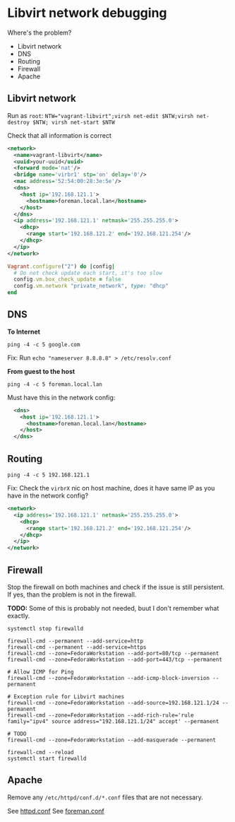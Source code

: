 # Libvirt network debugging

Where's the problem?

- Libvirt network
- DNS
- Routing
- Firewall
- Apache

## Libvirt network

Run as `root`: `NTW="vagrant-libvirt";virsh net-edit $NTW;virsh net-destroy $NTW; virsh net-start $NTW`

Check that all information is correct

```xml
<network>
  <name>vagrant-libvirt</name>
  <uuid>your-uuid</uuid>
  <forward mode='nat'/>
  <bridge name='virbr1' stp='on' delay='0'/>
  <mac address='52:54:00:28:3e:5e'/>
  <dns>
    <host ip='192.168.121.1'>
      <hostname>foreman.local.lan</hostname>
    </host>
  </dns>
  <ip address='192.168.121.1' netmask='255.255.255.0'>
    <dhcp>
      <range start='192.168.121.2' end='192.168.121.254'/>
    </dhcp>
  </ip>
</network>
```

```ruby
Vagrant.configure("2") do |config|
  # Do not check update each start, it's too slow
  config.vm.box_check_update = false
  config.vm.network "private_network", type: "dhcp"
end
```

## DNS

**To Internet**

```
ping -4 -c 5 google.com
```

Fix: Run `echo "nameserver 8.8.8.8" > /etc/resolv.conf`

**From guest to the host**

```
ping -4 -c 5 foreman.local.lan
```

Must have this in the network config:

```xml
  <dns>
    <host ip='192.168.121.1'>
      <hostname>foreman.local.lan</hostname>
    </host>
  </dns>
```

## Routing

```
ping -4 -c 5 192.168.121.1
```

Fix: Check the `virbrX` nic on host machine, does it have same IP as you have in the network config?

```xml
<network>
  <ip address='192.168.121.1' netmask='255.255.255.0'>
    <dhcp>
      <range start='192.168.121.2' end='192.168.121.254'/>
    </dhcp>
  </ip>
</network>
```

## Firewall

Stop the firewall on both machines and check if the issue is still persistent. If yes, than the problem is not in the firewall.

**TODO:** Some of this is probably not needed, buut I don't remember what exactly.

```
systemctl stop firewalld

firewall-cmd --permanent --add-service=http
firewall-cmd --permanent --add-service=https
firewall-cmd --zone=FedoraWorkstation --add-port=80/tcp --permanent
firewall-cmd --zone=FedoraWorkstation --add-port=443/tcp --permanent

# Allow ICMP for Ping
firewall-cmd --zone=FedoraWorkstation --add-icmp-block-inversion --permanent

# Exception rule for Libvirt machines
firewall-cmd --zone=FedoraWorkstation --add-source=192.168.121.1/24 --permanent
firewall-cmd --zone=FedoraWorkstation --add-rich-rule='rule family="ipv4" source address="192.168.121.1/24" accept' --permanent

# TODO
firewall-cmd --zone=FedoraWorkstation --add-masquerade --permanent

firewall-cmd --reload
systemctl start firewalld
```

## Apache

Remove any `/etc/httpd/conf.d/*.conf` files that are not necessary.

See [httpd.conf](/datas/httpd/httpd.conf)
See [foreman.conf](/data/httpd/foreman.conf)
